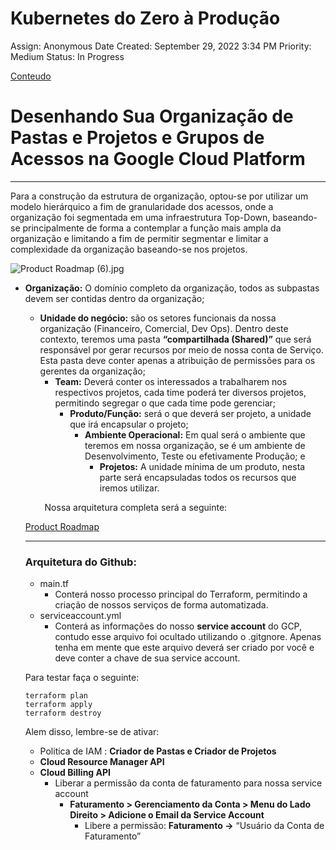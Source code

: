 # Kubernetes do Zero à Produção

Assign: Anonymous
Date Created: September 29, 2022 3:34 PM
Priority: Medium
Status: In Progress

[Conteudo ](https://www.notion.so/71116bd0044944858b0b0d47123ffd2b)

# ****Desenhando Sua Organização de Pastas e Projetos e Grupos de Acessos na Google Cloud Platform****

---

Para a construção da estrutura de organização, optou-se por utilizar um modelo hierárquico a fim de granularidade dos acessos, onde a organização foi segmentada em uma infraestrutura Top-Down, baseando-se principalmente de forma a contemplar a função mais ampla da organização e limitando a fim de permitir segmentar e limitar a complexidade da organização baseando-se nos projetos.

![Product Roadmap (6).jpg](Kubernetes%20do%20Zero%20a%CC%80%20Produc%CC%A7a%CC%83o%20bb8a1b3acaf3481ca0e1f8b9a9e8d2ac/Product_Roadmap_(6).jpg)

- **Organização:** O domínio completo da organização, todos  as subpastas devem ser contidas dentro da organização;
    - **Unidade do negócio:** são os setores funcionais da nossa organização (Financeiro, Comercial, Dev Ops). Dentro deste contexto, teremos uma pasta **“compartilhada (Shared)”** que será responsável por gerar recursos por meio de nossa conta de Serviço.  Esta pasta deve conter apenas a atribuição de permissões para os gerentes da organização;
        - **Team:** Deverá conter os interessados a trabalharem nos respectivos projetos, cada time poderá ter diversos projetos, permitindo segregar o que cada time pode gerenciar;
            - **Produto/Função:** será o que deverá ser projeto, a unidade  que irá encapsular o projeto;
                - **Ambiente Operacional:** Em qual será o ambiente que teremos em nossa organização, se é um ambiente de Desenvolvimento, Teste ou efetivamente Produção; e
                    - **Projetos:** A unidade mínima de um produto, nesta parte será encapsuladas todos os recursos que iremos utilizar.
                    
    
    ⠀⠀⠀Nossa arquitetura completa será a seguinte: 
    
    [Product Roadmap](https://miro.com/app/board/uXjVP2E5_a4=/?share_link_id=653415671962)
    
    ---
    
    ### Arquitetura do Github:
    
    - main.tf
        - Conterá nosso processo principal do Terraform, permitindo a criação de nossos serviços de forma automatizada.
    - serviceaccount.yml
        - Conterá as informações do nosso **service account** do GCP, contudo esse arquivo foi ocultado utilizando o .gitgnore. Apenas tenha em mente que este arquivo deverá ser criado por você e deve conter a chave de sua service account.
    
    Para testar faça o seguinte:
    
    ```docker
    terraform plan
    terraform apply
    terraform destroy
    ```
    
    Alem disso, lembre-se de ativar:
    
    - Politica de IAM : **Criador de Pastas e Criador de Projetos**
    - **Cloud Resource Manager API**
    - **Cloud Billing API**
        - Liberar a permissão da conta de faturamento para nossa service account
            - **Faturamento > Gerenciamento da Conta > Menu do Lado Direito > Adicione o Email da Service Account**
                - Libere a permissão: **Faturamento →** “Usuário da Conta de Faturamento”